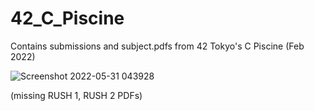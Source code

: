 # 42_C_Piscine

Contains submissions and subject.pdfs from 42 Tokyo's C Piscine (Feb 2022)

![Screenshot 2022-05-31 043928](https://user-images.githubusercontent.com/47554536/171051937-63132e0f-c526-49ed-b2bb-7a018ed88152.png)

(missing RUSH 1, RUSH 2 PDFs)
